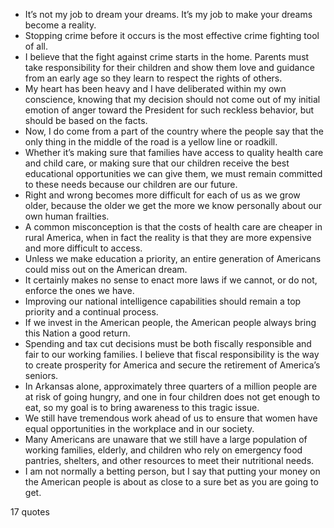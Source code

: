  - It’s not my job to dream your dreams. It’s my job to make your dreams become a reality.
 - Stopping crime before it occurs is the most effective crime fighting tool of all.
 - I believe that the fight against crime starts in the home. Parents must take responsibility for their children and show them love and guidance from an early age so they learn to respect the rights of others.
 - My heart has been heavy and I have deliberated within my own conscience, knowing that my decision should not come out of my initial emotion of anger toward the President for such reckless behavior, but should be based on the facts.
 - Now, I do come from a part of the country where the people say that the only thing in the middle of the road is a yellow line or roadkill.
 - Whether it’s making sure that families have access to quality health care and child care, or making sure that our children receive the best educational opportunities we can give them, we must remain committed to these needs because our children are our future.
 - Right and wrong becomes more difficult for each of us as we grow older, because the older we get the more we know personally about our own human frailties.
 - A common misconception is that the costs of health care are cheaper in rural America, when in fact the reality is that they are more expensive and more difficult to access.
 - Unless we make education a priority, an entire generation of Americans could miss out on the American dream.
 - It certainly makes no sense to enact more laws if we cannot, or do not, enforce the ones we have.
 - Improving our national intelligence capabilities should remain a top priority and a continual process.
 - If we invest in the American people, the American people always bring this Nation a good return.
 - Spending and tax cut decisions must be both fiscally responsible and fair to our working families. I believe that fiscal responsibility is the way to create prosperity for America and secure the retirement of America’s seniors.
 - In Arkansas alone, approximately three quarters of a million people are at risk of going hungry, and one in four children does not get enough to eat, so my goal is to bring awareness to this tragic issue.
 - We still have tremendous work ahead of us to ensure that women have equal opportunities in the workplace and in our society.
 - Many Americans are unaware that we still have a large population of working families, elderly, and children who rely on emergency food pantries, shelters, and other resources to meet their nutritional needs.
 - I am not normally a betting person, but I say that putting your money on the American people is about as close to a sure bet as you are going to get.

17 quotes
